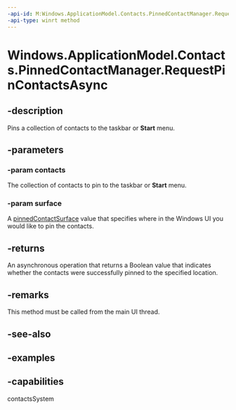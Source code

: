```yaml
---
-api-id: M:Windows.ApplicationModel.Contacts.PinnedContactManager.RequestPinContactsAsync(Windows.Foundation.Collections.IIterable{Windows.ApplicationModel.Contacts.Contact},Windows.ApplicationModel.Contacts.PinnedContactSurface)
-api-type: winrt method
---
```


<!-- Method syntax.
public IAsyncOperation<bool> PinnedContactManager.RequestPinContactsAsync(IIterable<Contact> contacts, PinnedContactSurface surface)
-->

# Windows.ApplicationModel.Contacts.PinnedContactManager.RequestPinContactsAsync


## -description

Pins a collection of contacts to the taskbar or **Start** menu.

## -parameters

### -param contacts

The collection of contacts to pin to the taskbar or **Start** menu.

### -param surface

A [pinnedContactSurface](pinnedcontactsurface.md) value that specifies where in the Windows UI you would like to pin the contacts.

## -returns

An asynchronous operation that returns a Boolean value that indicates whether the contacts were successfully pinned to the specified location.

## -remarks

This method must be called from the main UI thread.

## -see-also

## -examples

## -capabilities

contactsSystem


